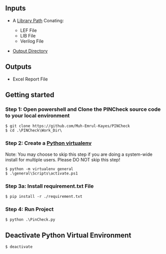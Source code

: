 
## Inputs

* A [Library Path](Work_Dir/ip_lib/) Conating:
  * LEF File
  * LIB File
  * Verilog File

* [Output Directory](Work_Dir/sample_op_dir)


## Outputs

* Excel Report File


## Getting started

### Step 1: Open powershell and Clone the PINCheck source code to your local environment
```console
$ git clone https://github.com/Muh-Emrul-Kayes/PINCheck
$ cd .\PINCheck\Work_Dir\
```

### Step 2: Create a [Python virtualenv](https://docs.python.org/3/tutorial/venv.html)
Note: You may choose to skip this step if you are doing a system-wide install for multiple users.
      Please DO NOT skip this step!
```console
$ python -m virtualenv general
$ .\general\Scripts\activate.ps1
```

### Step 3a: Install requirement.txt File
```console
$ pip install -r ./requirement.txt
```


### Step 4: Run Project
```console
$ python .\PinCheck.py
```

## Deactivate Python Virtual Environment
```
$ deactivate
```
